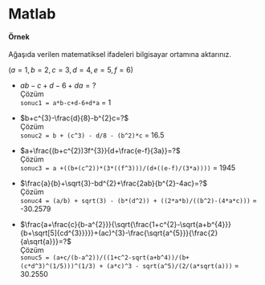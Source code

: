 # Matlab 
#### Örnek
Ağaşıda verilen matematiksel ifadeleri bilgisayar ortamına aktarınız.

$(a=1,b=2,c=3,d=4,e=5,f=6)$

* $ab-c+d-6+da=?$ \
Çözüm \
`sonuc1 = a*b-c+d-6+d*a` = 1

* $b+c^{3}-\frac{d}{8}-b^{2}c=?$ \
Çözüm \
`sonuc2 = b + (c^3) - d/8 - (b^2)*c` = 16.5

* $a+\frac{(b+c^{2})3f^{3}}{d+\frac{e-f}{3a}}=?$ \
Çözüm \
`sonuc3 = a +((b+(c^2))*(3*((f^3)))/(d+((e-f)/(3*a))))` = 1945

* $\frac{a}{b}+\sqrt{3}-bd^{2}+\frac{2ab}{b^{2}-4ac}=?$ \
Çözüm \
`sonuc4 = (a/b) + sqrt(3) - (b*(d^2)) + ((2*a*b)/((b^2)-(4*a*c)))` = -30.2579

* $\frac{a+\frac{c}{b-a^{2}}}{\sqrt{\frac{1+c^{2}-\sqrt{a+b^{4}}}{b+\sqrt[5]{cd^{3}}}}}+(ac)^{3}-\frac{\sqrt{a^{5}}}{\frac{2}{a\sqrt{a}}}=?$ \
Çözüm \
```sonuc5 = (a+c/(b-a^2))/((1+c^2-sqrt(a+b^4))/(b+(c*d^3)^(1/5)))^(1/3) + (a*c)^3 - sqrt(a^5)/(2/(a*sqrt(a)))``` = 30.2550